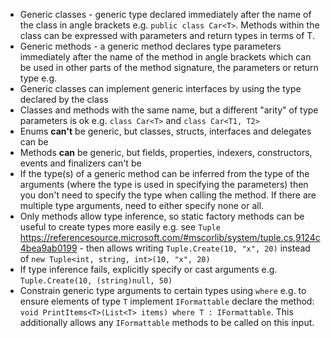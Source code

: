 * Generic classes - generic type declared immediately after the name of the class in angle brackets e.g. `public class Car<T>`. Methods within the class can be expressed with parameters and return types in terms of T.
* Generic methods - a generic method declares type parameters immediately after the name of the method in angle brackets which can be used in other parts of the method signature, the parameters or return type e.g. 
* Generic classes can implement generic interfaces by using the type declared by the class
* Classes and methods with the same name, but a different "arity" of type parameters is ok e.g. `class Car<T>` and `class Car<T1, T2>`
* Enums **can't** be generic, but classes, structs, interfaces and delegates can be
* Methods **can** be generic, but fields, properties, indexers, constructors, events and finalizers can't be
* If the type(s) of a generic method can be inferred from the type of the arguments (where the type is used in specifying the parameters) then you don't need to specify the type when calling the method. If there are multiple type arguments, need to either specify none or all.
* Only methods allow type inference, so static factory methods can be useful to create types more easily e.g. see `Tuple` https://referencesource.microsoft.com/#mscorlib/system/tuple.cs,9124c4bea9ab0199 - then allows writing `Tuple.Create(10, "x", 20)` instead of `new Tuple<int, string, int>(10, "x", 20)`
* If type inference fails, explicitly specify or cast arguments e.g. `Tuple.Create(10, (string)null, 50)`
* Constrain generic type arguments to certain types using `where` e.g. to ensure elements of type `T` implement `IFormattable` declare the method: `void PrintItems<T>(List<T> items) where T : IFormattable`. This additionally allows any `IFormattable` methods to be called on this input.
        